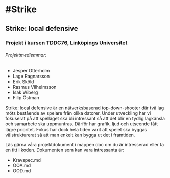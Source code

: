#Strike
======
## Strike: local defensive
### Projekt i kursen TDDC76, Linköpings Universitet
###### Projektmedlemmar:
*	Jesper Otterholm
*	Lage Ragnarsson
*	Erik Sköld
*	Rasmus Vilhelmsson
*	Isak Wiberg
*	Filip Östman

Strike: local defensive är en nätverksbaserad top-down-shooter där två lag möts bestående av spelare från olika datorer. Under utveckling har vi fokuserat på att spelläget ska bli intressant så att det blir en tydlig lagkänsla och samarbete ska uppmuntras. Därför har grafik, ljud och utseende fått lägre prioritet. Fokus har dock hela tiden varit att spelet ska byggas välstrukturerat så att man enkelt kan bygga ut det i framtiden. 

Läs gärna våra projektdokument i mappen doc om du är intresserad eller ta en titt i koden. Dokumenten som kan vara intressanta är:
* Kravspec.md
* OOA.md
* OOD.md
